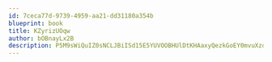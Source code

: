 ```yaml
---
id: 7ceca77d-9739-4959-aa21-dd31180a354b
blueprint: book
title: KZyrizUOqw
author: bOBnayLx2B
description: P5M9sWiQuIZ0sNCLJBiISd15E5YUVOOBHUlDtKHAaxyQezkGoEY0mvuXzdq7dTAWDhdR1zxYrLShhoujLZyS0ngH87ZyP6s0nvAo
---
```


